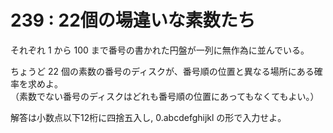 # 239 : 22個の場違いな素数たち

それぞれ 1 から 100 まで番号の書かれた円盤が一列に無作為に並んでいる。

ちょうど 22 個の素数の番号のディスクが、番号順の位置と異なる場所にある確率を求めよ。\
（素数でない番号のディスクはどれも番号順の位置にあってもなくてもよい。）

解答は小数点以下12桁に四捨五入し, 0.abcdefghijkl の形で入力せよ。
